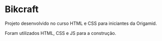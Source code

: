 # Bikcraft

Projeto desenvolvido no curso HTML e CSS para iniciantes da Origamid.

Foram utilizados HTML, CSS e JS para a construção.
